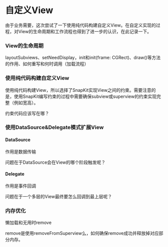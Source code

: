 # 自定义View

由于业务需要，这次尝试了一下使用纯代码构建自定义View。在自定义实现的过程，对View的生命周期和工作流程也得到了进一步的认识，在此记录一下。

### View的生命周期

layoutSubviews、setNeedDisplay，init和init(frame: CGRect)、draw()等方法的作用、如何重写和何时调用（加载流程）

### 使用纯代码构建自定义View

使用纯代码构建View，所以选择了SnapKit实现View之间的约束。需要注意的是，使用SnapKit编写约束的过程中需要确保subview或superview的约束实现完整（例如宽高）。

约束代码应该写在哪？

### 使用DataSource&Delegate模式扩展View

#### DataSource

作用是数据传输

问题在于DataSource会在View的哪个阶段触发呢？

#### Delegate

作用是事件回调

问题在于一个多层的View最终要怎么回调到最上层呢？

### 内存优化

懒加载和无用时remove

remove是使用removeFromSuperview么，如何确保remove成功并释放掉对应部分内存。